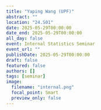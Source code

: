 ```yaml
---
title: "Yaping Wang (UPF)"
abstract: ""
location: "24.S01"
date: 2025-05-29T00:00:00
date_end: 2025-05-29T00:00:00
all_day: false
event: Internal Statistics Seminar
event_url: ""
publishDate: 2025-05-29T00:00:00
draft: false
featured: false
authors: []
tags: [seminar]
image:
  filename: "internal.png"
  focal_point: Smart
  preview_only: false
---
```

